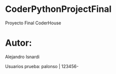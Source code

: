 # CoderPythonProjectFinal
Proyecto Final CoderHouse

# Autor:
Alejandro Isnardi

Usuarios prueba:
    palonso | 123456-